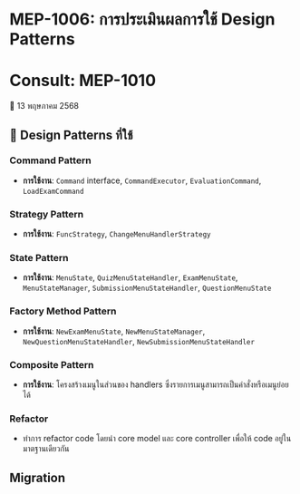 # MEP-1006: การประเมินผลการใช้ Design Patterns
# Consult: MEP-1010
📅 13 พฤษภาคม 2568

## 🎨 Design Patterns ที่ใช้

### Command Pattern
- **การใช้งาน**: `Command` interface, `CommandExecutor`, `EvaluationCommand`, `LoadExamCommand`

### Strategy Pattern
- **การใช้งาน**: `FuncStrategy`, `ChangeMenuHandlerStrategy`

### State Pattern
- **การใช้งาน**: `MenuState`, `QuizMenuStateHandler`, `ExamMenuState`, `MenuStateManager`, `SubmissionMenuStateHandler`, `QuestionMenuState`

### Factory Method Pattern
- **การใช้งาน**: `NewExamMenuState`, `NewMenuStateManager`, `NewQuestionMenuStateHandler`, `NewSubmissionMenuStateHandler`

### Composite Pattern
- **การใช้งาน**: โครงสร้างเมนูในส่วนของ handlers ซึ่งรายการเมนูสามารถเป็นคำสั่งหรือเมนูย่อยได้

### Refactor
- ทำการ refactor code โดยนำ core model และ core controller เพื่อให้ code อยู่ในมาตฐานเดียวกัน

## Migration




